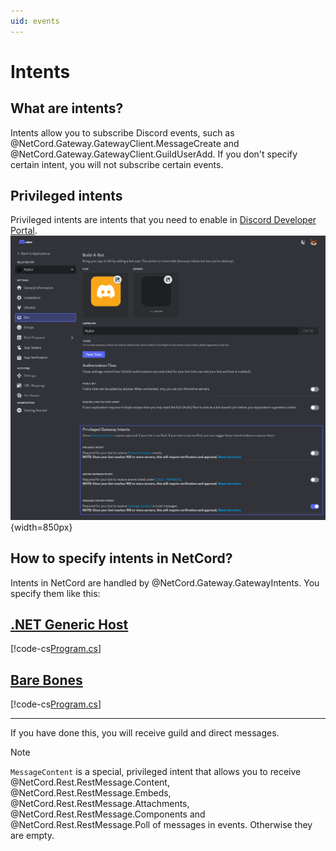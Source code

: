 ```yaml
---
uid: events
---
```


# Intents

## What are intents?
Intents allow you to subscribe Discord events, such as @NetCord.Gateway.GatewayClient.MessageCreate and @NetCord.Gateway.GatewayClient.GuildUserAdd. If you don't specify certain intent, you will not subscribe certain events.

## Privileged intents
Privileged intents are intents that you need to enable in [Discord Developer Portal](https://discord.com/developers/applications).
![Shows 'Privileged Gateway Intents' section in 'Bot' section](../../images/intents_Privileged.webp){width=850px}

## How to specify intents in NetCord?

Intents in NetCord are handled by @NetCord.Gateway.GatewayIntents.
You specify them like this:

## [.NET Generic Host](#tab/generic-host)
[!code-cs[Program.cs](IntentsHosting/Program.cs?highlight=4#L8-L12)]

## [Bare Bones](#tab/bare-bones)
[!code-cs[Program.cs](Intents/Program.cs?highlight=3#L4-L7)]

***

If you have done this, you will receive guild and direct messages.

> [!NOTE]
> `MessageContent` is a special, privileged intent that allows you to receive @NetCord.Rest.RestMessage.Content, @NetCord.Rest.RestMessage.Embeds, @NetCord.Rest.RestMessage.Attachments, @NetCord.Rest.RestMessage.Components and @NetCord.Rest.RestMessage.Poll of messages in events. Otherwise they are empty.
